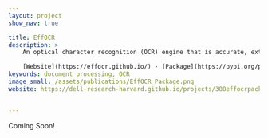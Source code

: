 ```yaml
---
layout: project
show_nav: true

title: EffOCR
description: >
    An optical character recognition (OCR) engine that is accurate, extremely cheap to deploy, and sample-efficient to customize to novel collections, languages, and character sets.  

    [Website](https://effocr.github.io/) · [Package](https://pypi.org/project/efficient-ocr/) · [Paper](redirects/publications/effocr) · [Github](https://github.com/dell-research-harvard/effocr)
keywords: document processing, OCR
image_small: /assets/publications/EffOCR_Package.png
website: https://dell-research-harvard.github.io/projects/388effocrpackage


---
```


Coming Soon!